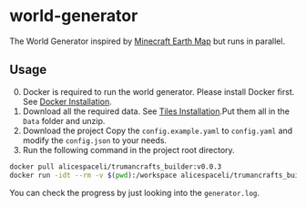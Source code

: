 # world-generator

The World Generator inspired by [Minecraft Earth Map](https://earth.motfe.net/) but runs in parallel.

## Usage

0. Docker is required to run the world generator. Please install Docker first. See [Docker Installation](https://docs.docker.com/get-docker/).
1. Download all the required data. See [Tiles Installation](https://earth.motfe.net/tiles-installation/).Put them all in the `Data` folder and unzip.
2. Download the project Copy the `config.example.yaml` to `config.yaml` and modify the `config.json` to your needs.
3. Run the following command in the project root directory.

```bash
docker pull alicespaceli/trumancrafts_builder:v0.0.3
docker run -idt --rm -v $(pwd):/workspace alicespaceli/trumancrafts_builder:v0.0.3
```

You can check the progress by just looking into the `generator.log`.
